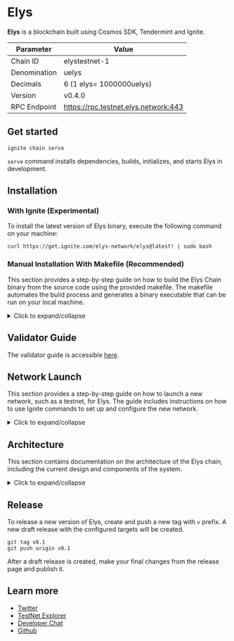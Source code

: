 # Elys

**Elys** is a blockchain built using Cosmos SDK, Tendermint and Ignite.

| Parameter    | Value                                |
| ------------ | ------------------------------------ |
| Chain ID     | elystestnet-1                        |
| Denomination | uelys                                |
| Decimals     | 6 (1 elys= 1000000uelys)             |
| Version      | v0.4.0                               |
| RPC Endpoint | https://rpc.testnet.elys.network:443 |

## Get started

```
ignite chain serve
```

`serve` command installs dependencies, builds, initializes, and starts Elys in development.

## Installation

### With Ignite (Experimental)

To install the latest version of Elys binary, execute the following command on your machine:

```
curl https://get.ignite.com/elys-network/elys@latest! | sudo bash
```

### Manual Installation With Makefile (Recommended)

This section provides a step-by-step guide on how to build the Elys Chain binary from the source code using the provided makefile. The makefile automates the build process and generates a binary executable that can be run on your local machine.

<details>
<summary>Click to expand/collapse</summary>

1. Clone the Elys chain repository:

```bash
git clone https://github.com/elys-network/elys.git
```

2. Navigate to the cloned repository:

```bash
cd elys
```

3. Optionally, checkout the specific branch or tag you want to build:

```bash
git checkout <version>
```

note: 'latest' is currently not recognized but will be supported in the next version (eg use 'git checkout v.0.2.3')

4. Ensure that you have the necessary dependencies installed. For instance, on Ubuntu you need to install the `make` tool:

```bash
sudo apt-get install --yes make
```

5. Run the `make build` command to build the binary:

```bash
make build
```

6. The binary will be generated in the `./build` directory. You can run the binary using the following command:

```bash
./build/elysd
```

You can also use the `make install` command to install the binary in the `bin` directory of your `GOPATH`.

</details>

## Validator Guide

The validator guide is accessible [here](./validator.md).

## Network Launch

This section provides a step-by-step guide on how to launch a new network, such as a testnet, for Elys. The guide includes instructions on how to use Ignite commands to set up and configure the new network.

<details>
<summary>Click to expand/collapse</summary>

### Coordinator Configuration

To publish the information about Elys chain as a coordinator, run the following command:

```
ignite network chain publish github.com/elys-network/elys --tag v0.1.0 --chain-id elystestnet-1 --account-balance 10000000000uelys
```

### Validator Configuration

This documentation presupposes the validator node is currently operational on `Ubuntu 22.04.2 LTS`.

#### Prerequisites

Before launching a validator node, a set of tools must be installed.

To install the `build-essential` package, enter the following command:

```
sudo apt install build-essential
```

Install `go` version `1.19`

```
cd /tmp
wget https://go.dev/dl/go1.19.7.linux-amd64.tar.gz
sudo rm -rf /usr/local/go
sudo tar -C /usr/local -xzf go1.19.7.linux-amd64.tar.gz
```

Append the following line to the end of the `~/.bashrc` file:

```
export PATH=$PATH:/usr/local/go/bin:$HOME/go/bin
```

Run the following command:

```
go version
```

This should return the following output:

```
go version go1.19.7 linux/amd64
```

Install `ignite-cli`

Enter the following command to install the `ignite-cli` command:

```
curl https://get.ignite.com/cli! | bash
```

Then run the following command:

```
ignite network
```

Install the latest version of Elys binary by running the following command:

```
curl https://get.ignite.com/elys-network/elys@latest! | sudo bash
```

Enter the following command to initialize the validator node and request to join the network:

```
ignite network chain init 12
ignite network chain join 12 --amount 95000000uelys
```

The coordinator will then have to approve the validator requests with the following commands:

```
ignite network request list 12
ignite network request approve 12 <REQUEST_ID>,<REQUEST_ID>
```

Once all the validators needed for the validator set are approved, to launch the chain use the following command:

```
ignite network chain launch 12
```

Each validator is now ready to prepare their nodes for launch by using this command:

```
ignite network chain prepare 12
```

The output of this command will show a command that a validator would use to launch their node such as:

```
elysd start --home $HOME/spn/12 2> elysd.log &
```

A systemd service can be created to auto-start the `elysd` service.

Create the new file `/etc/systemd/system/elysd.service` with this content:

```
[Unit]
Description=Elysd Service
Wants=network.target
After=network.target

[Service]
Environment=HOME=/home/ubuntu
Type=simple
Restart=on-failure
WorkingDirectory=/home/ubuntu
SyslogIdentifier=elysd.user-daemon
ExecStart=/home/ubuntu/go/bin/elysd start --home spn/12 2>&1
ExecStop=/usr/bin/pkill elysd

[Install]
WantedBy=multi-user.target
```

Then you can use those commands to enable and start the service:

```
sudo systemctl enable elysd.service
sudo systemctl start elysd.service
```

You can check the status of the service at any time using this command:

```
sudo systemctl status elysd.service
```

Or follow the service logs by using this command:

```
sudo journalctl -u elysd.service -f
```

</details>

## Architecture

This section contains documentation on the architecture of the Elys chain, including the current design and components of the system.

<details>
<summary>Click to expand/collapse</summary>

### Boilerplate Generation

The boilerplate was generated using `ignite CLI`, which provides a convenient way to generate new chains, modules, messages, and more. The initial modules that are part of the repository include `AssetProfile` and `LiquidityProvider`, both of which were generated using the `ignite CLI`.

`AssetProfile` requires all changes to go through governance proposals (i.e., adding, updating, or deleting an asset profile entry). Similarly, any modules that expose parameters must require governance proposals to update the module parameters.

### Configuration File

The repository also includes a `config.yml` file, which provides a convenient way to initiate the genesis account, set up a faucet for testnet, define initial validators, and override initial genesis states. Although `ignite` provides the network layer that allows for easy onboarding of new validators to a chain network, the `config.yml` file can be used to specify additional configurations.

In the current `config.yml` file, additional denom metadata has been defined to allow for easy setting of the ELYS amount using any exponent (decimal precision) following the EVMOS good practices. The governance params have also been overridden to reduce the voting period to 20 seconds for local test purposes. Multiple `config.yml` files can be created for each environment (local, testnet, mainnet) with their specific parameters.

### Asset Profile

#### Add Entry using Gov Proposal

A proposal can be submitted to add one or multiple entries in the asset profile module. The proposal must be in the following format:

```json
{
  "title": "add new entries",
  "description": "add new entries",
  "messages": [
    {
      "@type": "/elysnetwork.elys.assetprofile.MsgCreateEntry",
      "authority": "elys10d07y265gmmuvt4z0w9aw880jnsr700j6z2zm3",
      "baseDenom": "mytoken2",
      "decimals": "18",
      "denom": "mytoken",
      "path": "",
      "ibcChannelId": "1",
      "ibcCounterpartyChannelId": "1",
      "displayName": "mytoken",
      "displaySymbol": "mytoken",
      "network": "",
      "address": "",
      "externalSymbol": "mytoken",
      "transferLimit": "",
      "permissions": [],
      "unitDenom": "mytoken",
      "ibcCounterpartyDenom": "mytoken",
      "ibcCounterpartyChainId": "test"
    },
    {
      "@type": "/elysnetwork.elys.assetprofile.MsgCreateEntry",
      "authority": "elys10d07y265gmmuvt4z0w9aw880jnsr700j6z2zm3",
      "baseDenom": "mytoken3",
      "decimals": "18",
      "denom": "mytoken",
      "path": "",
      "ibcChannelId": "1",
      "ibcCounterpartyChannelId": "1",
      "displayName": "mytoken",
      "displaySymbol": "mytoken",
      "network": "",
      "address": "",
      "externalSymbol": "mytoken",
      "transferLimit": "",
      "permissions": [],
      "unitDenom": "mytoken",
      "ibcCounterpartyDenom": "mytoken",
      "ibcCounterpartyChainId": "test"
    }
  ],
  "deposit": "10000000uelys"
}
```

To submit a proposal, use the following command:

```
elysd tx gov submit-proposal /tmp/proposal.json --from alice --yes
```

To vote on a proposal, use the following command:

```
elysd tx gov vote 1 yes --from alice --yes
```

#### Update Entry using Gov Proposal

A proposal can be submitted to update one or multiple entries in the asset profile module. The proposal must be in the following format:

```json
{
  "title": "update existing entries",
  "description": "update existing entries",
  "messages": [
    {
      "@type": "/elysnetwork.elys.assetprofile.MsgUpdateEntry",
      "authority": "elys10d07y265gmmuvt4z0w9aw880jnsr700j6z2zm3",
      "baseDenom": "mytoken2",
      "decimals": "18",
      "denom": "mytoken2",
      "path": "",
      "ibcChannelId": "1",
      "ibcCounterpartyChannelId": "1",
      "displayName": "mytoken2",
      "displaySymbol": "mytoken2",
      "network": "",
      "address": "",
      "externalSymbol": "mytoken2",
      "transferLimit": "",
      "permissions": [],
      "unitDenom": "mytoken2",
      "ibcCounterpartyDenom": "mytoken2",
      "ibcCounterpartyChainId": "test"
    }
  ],
  "deposit": "10000000uelys"
}
```

To submit a proposal, use the following command:

```
elysd tx gov submit-proposal /tmp/proposal.json --from alice --yes
```

To vote on a proposal, use the following command:

```
elysd tx gov vote 1 yes --from alice --yes
```

#### Delete Entry using Gov Proposal

A proposal can be submitted to delete one or multiple entries in the asset profile module. The proposal must be in the following format:

```json
{
  "title": "delete entries",
  "description": "delete entries",
  "messages": [
    {
      "@type": "/elysnetwork.elys.assetprofile.MsgDeleteEntry",
      "authority": "elys10d07y265gmmuvt4z0w9aw880jnsr700j6z2zm3",
      "baseDenom": "mytoken2"
    }
  ],
  "deposit": "10000000uelys"
}
```

To submit a proposal, use the following command:

```
elysd tx gov submit-proposal /tmp/proposal.json --from alice --yes
```

To vote on a proposal, use the following command:

```
elysd tx gov vote 1 yes --from alice --yes
```

#### CLI to Query List of Entries

To query the list of entries in the asset profile module, use the following command:

```
elysd q assetprofile list-entry
```

### Tokenomics

#### Set Genesis Inflation parameters using Gov Proposal

A proposal can be submitted to set the genesis inflation parameters in the tokenomics module. The proposal must be in the following format:

```json
{
  "title": "set new genesis inflation params",
  "description": "set new genesis inflation params",
  "messages": [
    {
      "@type": "/elysnetwork.elys.tokenomics.MsgUpdateGenesisInflation",
      "authority": "elys10d07y265gmmuvt4z0w9aw880jnsr700j6z2zm3",
      "inflation": {
        "lmRewards": "9999999",
        "icsStakingRewards": "9999999",
        "communityFund": "9999999",
        "strategicReserve": "9999999",
        "teamTokensVested": "9999999"
      },
      "seedVesting": "9999999",
      "strategicSalesVesting": "9999999"
    }
  ],
  "deposit": "10000000uelys"
}
```

To submit a proposal, use the following command:

```
elysd tx gov submit-proposal /tmp/proposal.json --from alice --yes
```

To vote on a proposal, use the following command:

```
elysd tx gov vote 1 yes --from alice --yes
```

#### CLI to Query the Genesis Inflation parameters

To query the gensis inflation parameters in the tokenomics module, use the following command:

```
elysd q tokenomics show-genesis-inflation
```

#### Add Airdrop entry using Gov Proposal

A proposal can be submitted to add one or multiple airdrop entries in the tokenomics module. The proposal must be in the following format:

```json
{
  "title": "add new airdrop entries",
  "description": "add new airdrop entries",
  "messages": [
    {
      "@type": "/elysnetwork.elys.tokenomics.MsgCreateAirdrop",
      "authority": "elys10d07y265gmmuvt4z0w9aw880jnsr700j6z2zm3",
      "intent": "AtomStakers",
      "amount": "9999999"
    },
    {
      "@type": "/elysnetwork.elys.tokenomics.MsgCreateAirdrop",
      "authority": "elys10d07y265gmmuvt4z0w9aw880jnsr700j6z2zm3",
      "intent": "RowanStakersLP",
      "amount": "9999999"
    },
    {
      "@type": "/elysnetwork.elys.tokenomics.MsgCreateAirdrop",
      "authority": "elys10d07y265gmmuvt4z0w9aw880jnsr700j6z2zm3",
      "intent": "Juno",
      "amount": "9999999"
    },
    {
      "@type": "/elysnetwork.elys.tokenomics.MsgCreateAirdrop",
      "authority": "elys10d07y265gmmuvt4z0w9aw880jnsr700j6z2zm3",
      "intent": "Osmo",
      "amount": "9999999"
    },
    {
      "@type": "/elysnetwork.elys.tokenomics.MsgCreateAirdrop",
      "authority": "elys10d07y265gmmuvt4z0w9aw880jnsr700j6z2zm3",
      "intent": "Evmos",
      "amount": "9999999"
    }
  ],
  "deposit": "10000000uelys"
}
```

To submit a proposal, use the following command:

```
elysd tx gov submit-proposal /tmp/proposal.json --from alice --yes
```

To vote on a proposal, use the following command:

```
elysd tx gov vote 1 yes --from alice --yes
```

#### Update Airdrop entry using Gov Proposal

A proposal can be submitted to update one or multiple airdrop entries in the tokenomics module. The proposal must be in the following format:

```json
{
  "title": "update existing entries",
  "description": "update existing entries",
  "messages": [
    {
      "@type": "/elysnetwork.elys.tokenomics.MsgUpdateAirdrop",
      "authority": "elys10d07y265gmmuvt4z0w9aw880jnsr700j6z2zm3",
      "intent": "AtomStakers",
      "amount": "9999999"
    }
  ],
  "deposit": "10000000uelys"
}
```

To submit a proposal, use the following command:

```
elysd tx gov submit-proposal /tmp/proposal.json --from alice --yes
```

To vote on a proposal, use the following command:

```
elysd tx gov vote 1 yes --from alice --yes
```

#### Delete Airdrop entry using Gov Proposal

A proposal can be submitted to delete one or multiple airdrop entries in the tokenomics module. The proposal must be in the following format:

```json
{
  "title": "delete airdrop entries",
  "description": "delete airdrop entries",
  "messages": [
    {
      "@type": "/elysnetwork.elys.tokenomics.MsgDeleteAirdrop",
      "authority": "elys10d07y265gmmuvt4z0w9aw880jnsr700j6z2zm3",
      "intent": "AtomStakers"
    }
  ],
  "deposit": "10000000uelys"
}
```

To submit a proposal, use the following command:

```
elysd tx gov submit-proposal /tmp/proposal.json --from alice --yes
```

To vote on a proposal, use the following command:

```
elysd tx gov vote 1 yes --from alice --yes
```

#### CLI to Query List of Airdrop entries

To query the list of airdrop entries in the tokenomics module, use the following command:

```
elysd q tokenomics list-airdrop
```

#### Add Time-Based-Inflation entry using Gov Proposal

A proposal can be submitted to add one or multiple time-based-inflation entries in the tokenomics module. The proposal must be in the following format:

```json
{
  "title": "add new time-based-inflation entries",
  "description": "add new time-based-inflation entries",
  "messages": [
    {
      "@type": "/elysnetwork.elys.tokenomics.MsgCreateTimeBasedInflation",
      "authority": "elys10d07y265gmmuvt4z0w9aw880jnsr700j6z2zm3",
      "startBlockHeight": "1",
      "endBlockHeight": "6307200",
      "description": "1st Year Inflation",
      "inflation": {
        "lmRewards": "9999999",
        "icsStakingRewards": "9999999",
        "communityFund": "9999999",
        "strategicReserve": "9999999",
        "teamTokensVested": "9999999"
      }
    },
    {
      "@type": "/elysnetwork.elys.tokenomics.MsgCreateTimeBasedInflation",
      "authority": "elys10d07y265gmmuvt4z0w9aw880jnsr700j6z2zm3",
      "startBlockHeight": "6307201",
      "endBlockHeight": "6307200",
      "description": "2nd Year Inflation",
      "inflation": {
        "lmRewards": "9999999",
        "icsStakingRewards": "9999999",
        "communityFund": "9999999",
        "strategicReserve": "9999999",
        "teamTokensVested": "9999999"
      }
    },
    {
      "@type": "/elysnetwork.elys.tokenomics.MsgCreateTimeBasedInflation",
      "authority": "elys10d07y265gmmuvt4z0w9aw880jnsr700j6z2zm3",
      "startBlockHeight": "12614402",
      "endBlockHeight": "18921602",
      "description": "3rd Year Inflation",
      "inflation": {
        "lmRewards": "9999999",
        "icsStakingRewards": "9999999",
        "communityFund": "9999999",
        "strategicReserve": "9999999",
        "teamTokensVested": "9999999"
      }
    }
  ],
  "deposit": "10000000uelys"
}
```

To submit a proposal, use the following command:

```
elysd tx gov submit-proposal /tmp/proposal.json --from alice --yes
```

To vote on a proposal, use the following command:

```
elysd tx gov vote 1 yes --from alice --yes
```

#### Update Time-Based-Inflation entry using Gov Proposal

A proposal can be submitted to update one or multiple time-based-inflation entries in the tokenomics module. The proposal must be in the following format:

```json
{
  "title": "update existing time-based-inflation entries",
  "description": "update existing time-based-inflation entries",
  "messages": [
    {
      "@type": "/elysnetwork.elys.tokenomics.MsgUpdateTimeBasedInflation",
      "authority": "elys10d07y265gmmuvt4z0w9aw880jnsr700j6z2zm3",
      "startBlockHeight": "12614402",
      "endBlockHeight": "18921602",
      "description": "Updated 3rd Year Inflation",
      "inflation": {
        "lmRewards": "9999999",
        "icsStakingRewards": "9999999",
        "communityFund": "9999999",
        "strategicReserve": "9999999",
        "teamTokensVested": "9999999"
      }
    }
  ],
  "deposit": "10000000uelys"
}
```

To submit a proposal, use the following command:

```
elysd tx gov submit-proposal /tmp/proposal.json --from alice --yes
```

To vote on a proposal, use the following command:

```
elysd tx gov vote 1 yes --from alice --yes
```

#### Delete Time-Based-Inflation entry using Gov Proposal

A proposal can be submitted to delete one or multiple time-based-inflation entries in the tokenomics module. The proposal must be in the following format:

```json
{
  "title": "delete time-based-inflation entries",
  "description": "delete time-based-inflation entries",
  "messages": [
    {
      "@type": "/elysnetwork.elys.tokenomics.MsgDeleteTimeBasedInflation",
      "authority": "elys10d07y265gmmuvt4z0w9aw880jnsr700j6z2zm3",
      "startBlockHeight": "12614402",
      "endBlockHeight": "18921602"
    }
  ],
  "deposit": "10000000uelys"
}
```

To submit a proposal, use the following command:

```
elysd tx gov submit-proposal /tmp/proposal.json --from alice --yes
```

To vote on a proposal, use the following command:

```
elysd tx gov vote 1 yes --from alice --yes
```

#### CLI to Query List of Time-Based-Inflation entries

To query the list of the time-based-inflation entries in the tokenomics module, use the following command:

```
elysd q tokenomics list-time-based-inflation
```

</details>

## Release

To release a new version of Elys, create and push a new tag with `v` prefix. A new draft release with the configured targets will be created.

```
git tag v0.1
git push origin v0.1
```

After a draft release is created, make your final changes from the release page and publish it.

## Learn more

- [Twitter](https://twitter.com/elys_network)
- [TestNet Explorer](https://testnet.elys.network)
- [Developer Chat](https://discord.gg/3JtgtGJ3By)
- [Github](https://github.com/elys-network)
